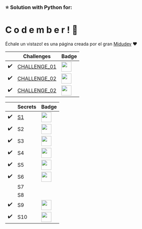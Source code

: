 ### ⭐ Solution with Python for:
# C o d e m b e r ! 📆

Échale un vistazo! es una página creada por el gran [Midudev](https://twitter.com/midudev) ❤️


|  | Challenges | Badge |
| ------------- | -------------- | - |
| ✔️ | [CHALLENGE_01](./challenge01/) | <img src="https://codember.dev/old_pc.png" height="32" />
| ✔️ | [CHALLENGE_02](./challenge02/) | <img src="https://codember.dev/omega.png" height="32" />
| ✔️ | [CHALLENGE_02](./challenge03/) | <img src="https://codember.dev/slaughter.png" height="32" />

|  | Secrets | Badge |
| ------------- | -------------- | - |
| ✔️ | [ S1 ](./S1/) | <img src="https://codember.dev/galaxy.webp" height="32"/>
| ✔️ | S2 | <img src="https://codember.dev/this-is-fine.png" height="32"/>
| ✔️ | S3 | <img src="https://codember.dev/konami.webp" height="32"/>
| ✔️ | S4 | <img src="https://codember.dev/camera.png" height="32"/>
| ✔️ | S5 | <img src="https://codember.dev/confetti.png" height="32"/>
| ✔️ | S6 | <img src="https://codember.dev/hacker.webp" height="32"/>
|  | S7 | 
|  | S8 | 
| ✔️ | S9 | <img src="https://codember.dev/ping.png" height="32"/>
| ✔️ | S10 | <img src="https://codember.dev/pingpong.png" height="32"/>
